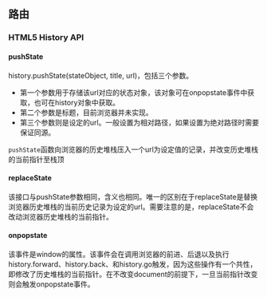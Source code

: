 ## 路由

### HTML5 History API
#### pushState
history.pushState(stateObject, title, url)，包括三个参数。
- 第一个参数用于存储该url对应的状态对象，该对象可在onpopstate事件中获取，也可在history对象中获取。
- 第二个参数是标题，目前浏览器并未实现。
- 第三个参数则是设定的url。一般设置为相对路径，如果设置为绝对路径时需要保证同源。

``pushState``函数向浏览器的历史堆栈压入一个url为设定值的记录，并改变历史堆栈的当前指针至栈顶

#### replaceState
该接口与pushState参数相同，含义也相同。唯一的区别在于replaceState是替换浏览器历史堆栈的当前历史记录为设定的url。需要注意的是，replaceState不会改动浏览器历史堆栈的当前指针。

#### onpopstate
该事件是window的属性。该事件会在调用浏览器的前进、后退以及执行history.forward、history.back、和history.go触发，因为这些操作有一个共性，即修改了历史堆栈的当前指针。在不改变document的前提下，一旦当前指针改变则会触发onpopstate事件。

